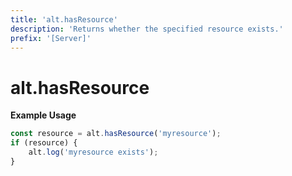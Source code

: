 ```yaml
---
title: 'alt.hasResource'
description: 'Returns whether the specified resource exists.'
prefix: '[Server]'
---
```


# alt.hasResource

**Example Usage**

```js
const resource = alt.hasResource('myresource');
if (resource) {
    alt.log('myresource exists');
}
```
